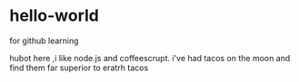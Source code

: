# hello-world
for github learning

hubot here ,i like node.js and coffeescrupt.
i've had tacos on the moon and find them far superior to eratrh tacos
